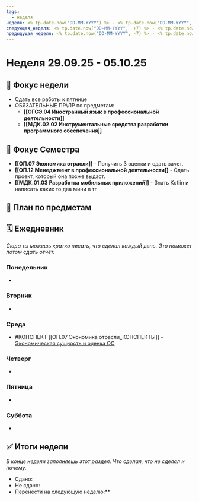 ```yaml
---
tags:
  - неделя
неделя: <% tp.date.now("DD-MM-YYYY") %> - <% tp.date.now("DD-MM-YYYY", +6) %>
следующая_неделя: <% tp.date.now("DD-MM-YYYY",  +7) %> - <% tp.date.now("DD-MM-YYYY", +13) %>
предыдущая_неделя: <% tp.date.now("DD-MM-YYYY", -7) %> - <% tp.date.now("DD-MM-YYYY", -1) %>
---
```

# **Неделя 29.09.25 - 05.10.25**

## 🎯 Фокус недели
- Сдать все работы к пятнице
- ОБЯЗАТЕЛЬНЫЕ ПР\ЛР по предметам:
	- **[[ОГСЭ.04 Иностранный язык в профессиональной деятельности]]**
	- **[[МДК.02.02 Инструментальные средства разработки программного обеспечения]]**


## 🎯 Фокус Семестра
- **[[ОП.07 Экономика отрасли]]** - Получить 3 оценки и сдать зачет.
- **[[ОП.12 Менеджмент в профессиональной деятельности]]** - Сдать проект, который она позже выдаст.
- **[[МДК.01.03 Разработка мобильных приложений]]** - Знать Kotlin и написать каких то два мини в тг
## 📝 План по предметам


## 🗓 Ежедневник
*Сюда ты можешь кратко писать, что сделал каждый день. Это поможет потом сдать отчёт.*

### Понедельник
- 
### Вторник
- 
### Среда
- #КОНСПЕКТ  [[ОП.07 Экономика отрасли_КОНСПЕКТЫ]] - [Экономическая сущность и оценка ОС](https://storage14.eljur.ru/storage/83ad45dd81e5084fcece97962261a52a?filename=%D0%AD%D0%BA%D0%BE%D0%BD%D0%BE%D0%BC%D0%B8%D1%87%D0%B5%D1%81%D0%BA%D0%B0%D1%8F+%D1%81%D1%83%D1%89%D0%BD%D0%BE%D1%81%D1%82%D1%8C+%D0%B8+%D0%BE%D1%86%D0%B5%D0%BD%D0%BA%D0%B0+%D0%9E%D0%A1.docx&domain=kmpo)
### Четверг
- 
### Пятница
- 
### Суббота
- 


## ✅ Итоги недели
*В конце недели заполняешь этот раздел. Что сделал, что не сделал и почему.*

- Сдано:
- Не сдано:
- Перенести на следующую неделю:**